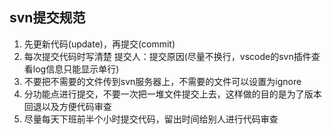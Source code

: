 ## svn提交规范

1. 先更新代码(update)，再提交(commit)
2. 每次提交代码时写清楚  提交人：提交原因(尽量不换行，vscode的svn插件查看log信息只能显示单行)
3. 不要把不需要的文件传到svn服务器上，不需要的文件可以设置为ignore
4. 分功能点进行提交，不要一次把一堆文件提交上去，这样做的目的是为了版本回退以及方便代码审查
5. 尽量每天下班前半个小时提交代码，留出时间给别人进行代码审查